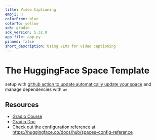 ```yaml
---
title: Video Captioning
emoji: 📸
colorFrom: blue
colorTo: yellow
sdk: gradio
sdk_version: 5.32.0
app_file: app.py
pinned: false
short_description: Using VLMs for video captioning
---
```


# The HuggingFace Space Template
setup with [github action to update automatically update your space](https://huggingface.co/docs/hub/spaces-github-actions)
and manage dependencies with `uv`

## Resources

* [Gradio Course](https://huggingface.co/learn/llm-course/chapter9/2?fw=pt)
* [Gradio Doc](https://www.gradio.app/guides/quickstart)
* Check out the configuration reference at https://huggingface.co/docs/hub/spaces-config-reference
